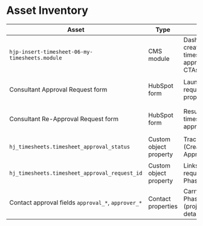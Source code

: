 # Asset Inventory

| Asset | Type | Description | Reference |
| --- | --- | --- | --- |
| `hjp-insert-timesheet-06-my-timesheets.module` | CMS module | Dashboard listing created/submitted/approved timesheets, exposes approval and resubmit CTAs. | `data/raw/hubspot-cms-assets/Timesheets-Theme/modules/hjp-insert-timesheet-06-my-timesheets.module` |
| Consultant Approval Request form | HubSpot form | Launches initial approval request with staged properties. | ID `5dd64adc-00b2-4cfa-a69f-4cb068c5c55f` in `data/raw/hubspot-cms-api/forms/cms_forms_data.json` |
| Consultant Re-Approval Request form | HubSpot form | Resubmits rejected timesheets for another approval cycle. | ID `f45d58de-38c3-441e-b344-2e6c6187b272` in `data/raw/hubspot-cms-api/forms/cms_forms_data.json` |
| `hj_timesheets.timesheet_approval_status` | Custom object property | Tracks status transitions (Created → Submitted → Approved/Rejected). | `data/raw/ai-context/ai-context-export/data-model/hj_timesheets-schema-2-26173281.json` |
| `hj_timesheets.timesheet_approval_request_id` | Custom object property | Links line items to approval request identifiers set by Phase 03. | `data/raw/ai-context/ai-context-export/data-model/hj_timesheets-schema-2-26173281.json` |
| Contact approval fields `approval_*`, `approver_*` | Contact properties | Carry metadata required for Phase 03 workflows (project, dates, approver details). | `data/raw/ai-context/ai-context-export/data-model/contacts_schema.json` |
